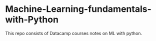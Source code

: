 # Machine-Learning-fundamentals-with-Python

This repo consists of Datacamp courses notes on ML with python.
